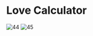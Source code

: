# Love Calculator

![44](https://github.com/Apache-ghost/JavaScipt_Project_Beginner/assets/125418589/3e0fd7de-f41c-496c-bb02-21daef7ee456)
![45](https://github.com/Apache-ghost/JavaScipt_Project_Beginner/assets/125418589/e7f86738-d033-4d91-9560-9011046dd733)
